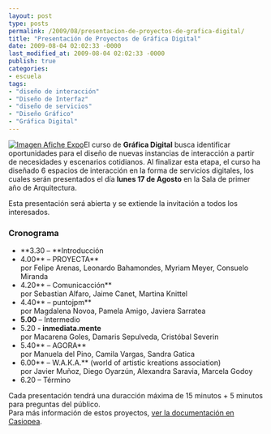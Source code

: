 ```yaml
---
layout: post
type: posts
permalink: /2009/08/presentacion-de-proyectos-de-grafica-digital/
title: "Presentación de Proyectos de Gráfica Digital"
date: 2009-08-04 02:02:33 -0000
last_modified_at: 2009-08-04 02:02:33 -0000
publish: true
categories:
- escuela
tags:
- "diseño de interacción"
- "Diseño de Interfaz"
- "diseño de servicios"
- "Diseño Gráfico"
- "Gráfica Digital"
---
```

[![Imagen Afiche Expo](http://www.ead.pucv.cl/wp-content/archivos/2009/08/dg0003250-260x260.png)](http://www.ead.pucv.cl/wp-content/archivos/2009/08/dg0003250.png "Imagen Afiche Expo - Proyectos de Gráfica Digital 2009")El curso de **Gráfica Digital** busca identificar oportunidades para el diseño de nuevas instancias de interacción a partir de necesidades y escenarios cotidianos. Al finalizar esta etapa, el curso ha diseñado 6 espacios de interacción en la forma de servicios digitales, los cuales serán presentados el día **lunes 17 de Agosto** en la Sala de primer año de Arquitectura.

Esta presentación será abierta y se extiende la invitación a todos los interesados.

### Cronograma

* **3.30 – **Introducción
* 4.00** – PROYECTA**  
por Felipe Arenas, Leonardo Bahamondes, Myriam Meyer, Consuelo Miranda
* 4.20** – Comunicacción**  
por Sebastian Alfaro, Jaime Canet, Martina Knittel
* 4.40** – puntojpm**  
por Magdalena Novoa, Pamela Amigo, Javiera Sarratea
* **5.00** – Intermedio
* 5.20 **\- inmediata.mente**  
por Macarena Goles, Damaris Sepulveda, Cristóbal Severin
* 5.40** – AGORA**  
por Manuela del Pino, Camila Vargas, Sandra Gatica
* 6.00** – W.A.K.A.** (world of artistic kreations association)  
por Javier Muñoz, Diego Oyarzún, Alexandra Saravia, Marcela Godoy
* 6.20 – Término

Cada presentación tendrá una duracción máxima de 15 minutos + 5 minutos para preguntas del público.  
Para más información de estos proyectos, [ver la documentación en Casiopea](http://ead.pucv.cl/wiki/index.php/Gr%C3%A1fica_Digital_2009).
